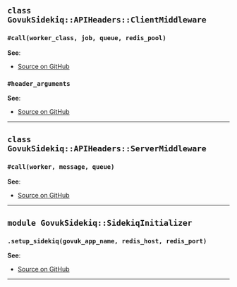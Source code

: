 
## `class GovukSidekiq::APIHeaders::ClientMiddleware`

### `#call(worker_class, job, queue, redis_pool)`


**See**:
- [Source on GitHub](https://github.com/alphagov/govuk_sidekiq/blob/master/lib/govuk_sidekiq/api_headers.rb#L10)

### `#header_arguments`


**See**:
- [Source on GitHub](https://github.com/alphagov/govuk_sidekiq/blob/master/lib/govuk_sidekiq/api_headers.rb#L15)

---

## `class GovukSidekiq::APIHeaders::ServerMiddleware`

### `#call(worker, message, queue)`


**See**:
- [Source on GitHub](https://github.com/alphagov/govuk_sidekiq/blob/master/lib/govuk_sidekiq/api_headers.rb#L27)

---

## `module GovukSidekiq::SidekiqInitializer`

### `.setup_sidekiq(govuk_app_name, redis_host, redis_port)`


**See**:
- [Source on GitHub](https://github.com/alphagov/govuk_sidekiq/blob/master/lib/govuk_sidekiq/sidekiq_initializer.rb#L9)

---

